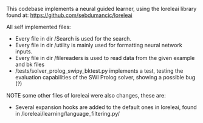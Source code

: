 This codebase implements a neural guided learner, using the loreleai library found at: https://github.com/sebdumancic/loreleai

All self implemented files:

  - Every file in dir /Search is used for the search.
  - Every file in dir /utility is mainly used for formatting neural network inputs.
  - Every file in dir /filereaders is used to read data from the given example and bk files
  - /tests/solver_prolog_swipy_bktest.py implements a test, testing the evaluation capabilities of the SWI Prolog solver, showing a possible bug (?)

NOTE some other files of loreleai were also changes, these are:

   - Several expansion hooks are added to the default ones in loreleai, found in /loreleai/learning/language_filtering.py/
